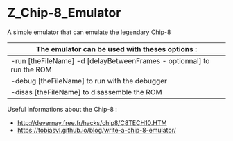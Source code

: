 # Z_Chip-8_Emulator
A simple emulator that can emulate the legendary Chip-8

| The emulator can be used with theses options :                              |
|-----------------------------------------------------------------------------|
|      -run [theFileName] -d [delayBetweenFrames - optionnal] to run the ROM  |
|      -debug [theFileName] to run with the debugger                          |
|      -disas [theFileName] to disassemble the ROM                            |

Useful informations about the Chip-8 : 
- http://devernay.free.fr/hacks/chip8/C8TECH10.HTM
- https://tobiasvl.github.io/blog/write-a-chip-8-emulator/